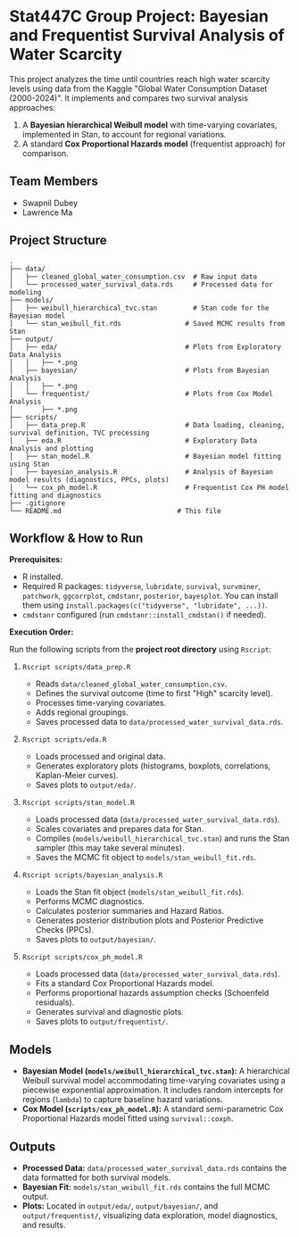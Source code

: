 # Stat447C Group Project: Bayesian and Frequentist Survival Analysis of Water Scarcity

This project analyzes the time until countries reach high water scarcity levels using data from the Kaggle "Global Water Consumption Dataset (2000-2024)". It implements and compares two survival analysis approaches:

1.  A **Bayesian hierarchical Weibull model** with time-varying covariates, implemented in Stan, to account for regional variations.
2.  A standard **Cox Proportional Hazards model** (frequentist approach) for comparison.

## Team Members

*   Swapnil Dubey
*   Lawrence Ma

## Project Structure

```
.
├── data/
│   ├── cleaned_global_water_consumption.csv  # Raw input data
│   └── processed_water_survival_data.rds     # Processed data for modeling
├── models/
│   ├── weibull_hierarchical_tvc.stan         # Stan code for the Bayesian model
│   └── stan_weibull_fit.rds                # Saved MCMC results from Stan
├── output/
│   ├── eda/                                # Plots from Exploratory Data Analysis
│   │   ├── *.png
│   ├── bayesian/                           # Plots from Bayesian Analysis
│   │   ├── *.png
│   └── frequentist/                        # Plots from Cox Model Analysis
│       ├── *.png
├── scripts/
│   ├── data_prep.R                         # Data loading, cleaning, survival definition, TVC processing
│   ├── eda.R                               # Exploratory Data Analysis and plotting
│   ├── stan_model.R                        # Bayesian model fitting using Stan
│   ├── bayesian_analysis.R                 # Analysis of Bayesian model results (diagnostics, PPCs, plots)
│   └── cox_ph_model.R                      # Frequentist Cox PH model fitting and diagnostics
├── .gitignore
└── README.md                             # This file
```

## Workflow & How to Run

**Prerequisites:**

*   R installed.
*   Required R packages: `tidyverse`, `lubridate`, `survival`, `survminer`, `patchwork`, `ggcorrplot`, `cmdstanr`, `posterior`, `bayesplot`. You can install them using `install.packages(c("tidyverse", "lubridate", ...))`.
*   `cmdstanr` configured (run `cmdstanr::install_cmdstan()` if needed).

**Execution Order:**

Run the following scripts from the **project root directory** using `Rscript`:

1.  `Rscript scripts/data_prep.R`
    *   Reads `data/cleaned_global_water_consumption.csv`.
    *   Defines the survival outcome (time to first "High" scarcity level).
    *   Processes time-varying covariates.
    *   Adds regional groupings.
    *   Saves processed data to `data/processed_water_survival_data.rds`.

2.  `Rscript scripts/eda.R`
    *   Loads processed and original data.
    *   Generates exploratory plots (histograms, boxplots, correlations, Kaplan-Meier curves).
    *   Saves plots to `output/eda/`.

3.  `Rscript scripts/stan_model.R`
    *   Loads processed data (`data/processed_water_survival_data.rds`).
    *   Scales covariates and prepares data for Stan.
    *   Compiles (`models/weibull_hierarchical_tvc.stan`) and runs the Stan sampler (this may take several minutes).
    *   Saves the MCMC fit object to `models/stan_weibull_fit.rds`.

4.  `Rscript scripts/bayesian_analysis.R`
    *   Loads the Stan fit object (`models/stan_weibull_fit.rds`).
    *   Performs MCMC diagnostics.
    *   Calculates posterior summaries and Hazard Ratios.
    *   Generates posterior distribution plots and Posterior Predictive Checks (PPCs).
    *   Saves plots to `output/bayesian/`.

5.  `Rscript scripts/cox_ph_model.R`
    *   Loads processed data (`data/processed_water_survival_data.rds`).
    *   Fits a standard Cox Proportional Hazards model.
    *   Performs proportional hazards assumption checks (Schoenfeld residuals).
    *   Generates survival and diagnostic plots.
    *   Saves plots to `output/frequentist/`.

## Models

*   **Bayesian Model (`models/weibull_hierarchical_tvc.stan`):** A hierarchical Weibull survival model accommodating time-varying covariates using a piecewise exponential approximation. It includes random intercepts for regions (`lambda`) to capture baseline hazard variations.
*   **Cox Model (`scripts/cox_ph_model.R`):** A standard semi-parametric Cox Proportional Hazards model fitted using `survival::coxph`.

## Outputs

*   **Processed Data:** `data/processed_water_survival_data.rds` contains the data formatted for both survival models.
*   **Bayesian Fit:** `models/stan_weibull_fit.rds` contains the full MCMC output.
*   **Plots:** Located in `output/eda/`, `output/bayesian/`, and `output/frequentist/`, visualizing data exploration, model diagnostics, and results.
